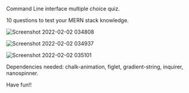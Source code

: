 Command Line interface multiple choice quiz.

10 questions to test your MERN stack knowledge.

![Screenshot 2022-02-02 034808](https://user-images.githubusercontent.com/85463607/152148447-9edd03bb-abc3-4d41-b092-7429c16623a4.png)

![Screenshot 2022-02-02 034937](https://user-images.githubusercontent.com/85463607/152148454-5e568282-0af5-49e9-9099-fcc4ccc99fcc.png)

![Screenshot 2022-02-02 035101](https://user-images.githubusercontent.com/85463607/152148460-e250b688-e25d-42a9-b431-b3eb597aa7f8.png)

Dependencies needed: chalk-animation, figlet, gradient-string, inquirer, nanospinner.


Have fun!!
